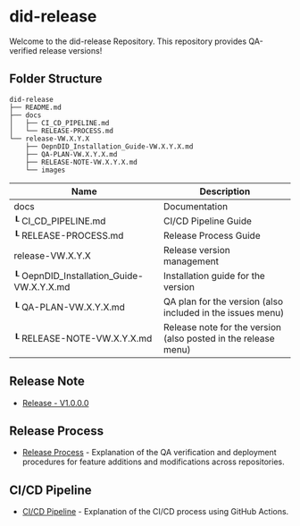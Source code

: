 # did-release
Welcome to the did-release Repository.
This repository provides QA-verified release versions!

## Folder Structure
```
did-release
├── README.md
├── docs
│   ├── CI_CD_PIPELINE.md
│   └── RELEASE-PROCESS.md
└── release-VW.X.Y.X
    ├── OepnDID_Installation_Guide-VW.X.Y.X.md
    ├── QA-PLAN-VW.X.Y.X.md
    ├── RELEASE-NOTE-VW.X.Y.X.md
    └── images
```
| Name                    | Description                                     |
| ----------------------- | ----------------------------------------------- |
| docs                    | Documentation                                   |
| ┖ CI_CD_PIPELINE.md                   | CI/CD Pipeline Guide                        |
| ┖ RELEASE-PROCESS.md                | Release Process Guide                         |
| release-VW.X.Y.X                  | Release version management                             |
| ┖ OepnDID_Installation_Guide-VW.X.Y.X.md                   | Installation guide for the version                       |
| ┖ QA-PLAN-VW.X.Y.X.md                | QA plan for the version (also included in the issues menu)                         |
| ┖ RELEASE-NOTE-VW.X.Y.X.md                | Release note for the version (also posted in the release menu)                            |

## Release Note 
- [Release  - V1.0.0.0](/release-V1.0.0.0/RELEASE-NOTE-V1.0.0.0.md)  

## Release Process
- [Release Process](docs/RELEASE-PROCESS_ko.md) - Explanation of the QA verification and deployment procedures for feature additions and modifications across repositories.

## CI/CD Pipeline
- [CI/CD Pipeline](docs/CI_CD_PIPELINE.md)  - Explanation of the CI/CD process using GitHub Actions.

